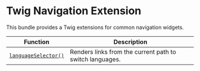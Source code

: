# Twig Navigation Extension

This bundle provides a Twig extensions for common navigation widgets.

| Function                                    | Description                                              |
|---------------------------------------------|----------------------------------------------------------|
| [`languageSelector()`](languageSelector.md) | Renders links from the current path to switch languages. |
